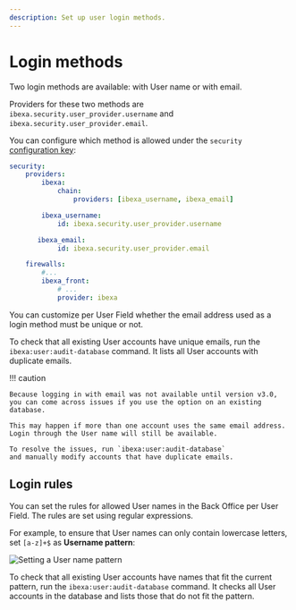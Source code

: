 ```yaml
---
description: Set up user login methods.
---
```


# Login methods

Two login methods are available: with User name or with email.

Providers for these two methods are `ibexa.security.user_provider.username`
and `ibexa.security.user_provider.email`.

You can configure which method is allowed under the `security` [configuration key](configuration.md#configuration-files):

``` yaml
security:
    providers:
        ibexa:
            chain:
                providers: [ibexa_username, ibexa_email]

        ibexa_username:
            id: ibexa.security.user_provider.username

       ibexa_email:
            id: ibexa.security.user_provider.email

    firewalls:
        #...
        ibexa_front:
            # ...
            provider: ibexa
```

You can customize per User Field whether the email address used as a login method must be unique or not.

To check that all existing User accounts have unique emails,
run the `ibexa:user:audit-database` command.
It lists all User accounts with duplicate emails.

!!! caution

    Because logging in with email was not available until version v3.0,
    you can come across issues if you use the option on an existing database.

    This may happen if more than one account uses the same email address.
    Login through the User name will still be available.

    To resolve the issues, run `ibexa:user:audit-database`
    and manually modify accounts that have duplicate emails.

## Login rules

You can set the rules for allowed User names in the Back Office per User Field.
The rules are set using regular expressions.

For example, to ensure that User names can only contain lowercase letters,
set `[a-z]+$` as **Username pattern**:

![Setting a User name pattern](username_pattern.png)

To check that all existing User accounts have names that fit the current pattern,
run the `ibexa:user:audit-database` command.
It checks all User accounts in the database and lists those that do not fit the pattern.